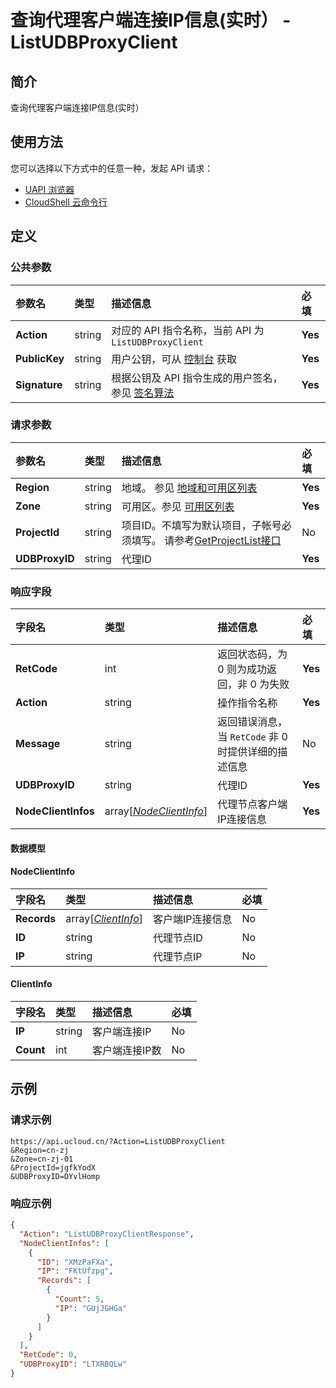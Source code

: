 # 查询代理客户端连接IP信息(实时） - ListUDBProxyClient

## 简介

查询代理客户端连接IP信息(实时）






## 使用方法

您可以选择以下方式中的任意一种，发起 API 请求：
- [UAPI 浏览器](https://console.ucloud.cn/uapi/detail?id=ListUDBProxyClient)
- [CloudShell 云命令行](https://shell.ucloud.cn/)


## 定义

### 公共参数

| 参数名 | 类型 | 描述信息 | 必填 |
|:---|:---|:---|:---|
| **Action**     | string  | 对应的 API 指令名称，当前 API 为 `ListUDBProxyClient`                        | **Yes** |
| **PublicKey**  | string  | 用户公钥，可从 [控制台](https://console.ucloud.cn/uapi/apikey) 获取                                             | **Yes** |
| **Signature**  | string  | 根据公钥及 API 指令生成的用户签名，参见 [签名算法](api/summary/signature.md)  | **Yes** |

### 请求参数

| 参数名 | 类型 | 描述信息 | 必填 |
|:---|:---|:---|:---|
| **Region** | string | 地域。 参见 [地域和可用区列表](https://docs.ucloud.cn/api/summary/regionlist) |**Yes**|
| **Zone** | string | 可用区。参见 [可用区列表](https://docs.ucloud.cn/api/summary/regionlist) |**Yes**|
| **ProjectId** | string | 项目ID。不填写为默认项目，子帐号必须填写。 请参考[GetProjectList接口](https://docs.ucloud.cn/api/summary/get_project_list) |No|
| **UDBProxyID** | string | 代理ID |**Yes**|

### 响应字段

| 字段名 | 类型 | 描述信息 | 必填 |
|:---|:---|:---|:---|
| **RetCode** | int | 返回状态码，为 0 则为成功返回，非 0 为失败 |**Yes**|
| **Action** | string | 操作指令名称 |**Yes**|
| **Message** | string | 返回错误消息，当 `RetCode` 非 0 时提供详细的描述信息 |No|
| **UDBProxyID** | string | 代理ID |**Yes**|
| **NodeClientInfos** | array[[*NodeClientInfo*](#NodeClientInfo)] | 代理节点客户端IP连接信息 |**Yes**|

#### 数据模型


#### NodeClientInfo

| 字段名 | 类型 | 描述信息 | 必填 |
|:---|:---|:---|:---|
| **Records** | array[[*ClientInfo*](#ClientInfo)] | 客户端IP连接信息 |No|
| **ID** | string | 代理节点ID |No|
| **IP** | string | 代理节点IP |No|

#### ClientInfo

| 字段名 | 类型 | 描述信息 | 必填 |
|:---|:---|:---|:---|
| **IP** | string | 客户端连接IP |No|
| **Count** | int | 客户端连接IP数 |No|

## 示例

### 请求示例
    
```
https://api.ucloud.cn/?Action=ListUDBProxyClient
&Region=cn-zj
&Zone=cn-zj-01
&ProjectId=jgfkYodX
&UDBProxyID=DYvlHomp
```

### 响应示例
    
```json
{
  "Action": "ListUDBProxyClientResponse",
  "NodeClientInfos": [
    {
      "ID": "XMzPaFXa",
      "IP": "FKtUfzpg",
      "Records": [
        {
          "Count": 5,
          "IP": "GUjJGHGa"
        }
      ]
    }
  ],
  "RetCode": 0,
  "UDBProxyID": "LTXRBQLw"
}
```






